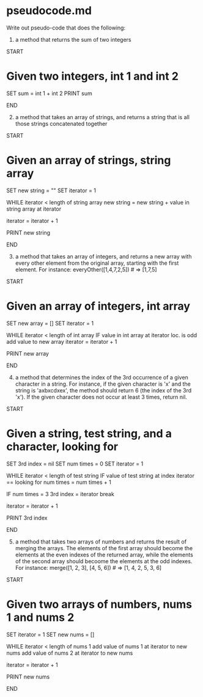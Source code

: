 # pseudocode.md

Write out pseudo-code that does the 
following:

1. a method that returns the sum of two integers

START

# Given two integers, int 1 and int 2
SET sum = int 1 + int 2
PRINT sum

END

2. a method that takes an array of strings, and returns a 
string that is all those strings concatenated together

START 

# Given an array of strings, string array
SET new string = ""
SET iterator = 1

WHILE iterator < length of string array
  new string = new string + value in string array at iterator
  
  iterator = iterator + 1

PRINT new string

END

3. a method that takes an array of integers, and returns 
a new array with every other element from the original 
array, starting with the first element. For instance:
everyOther([1,4,7,2,5]) # => [1,7,5]

START 

# Given an array of integers, int array
SET new array = []
SET iterator = 1

WHILE iterator < length of int array
  IF value in int array at iterator loc. is odd
    add value to new array
  iterator = iterator + 1
  
PRINT new array

END

4. a method that determines the index of the 3rd occurrence 
of a given character in a string. For instance, if the given 
character is 'x' and the string is 'axbxcdxex', the method 
should return 6 (the index of the 3rd 'x'). If the given 
character does not occur at least 3 times, return nil.

START 

# Given a string, test string, and a character, looking for
SET 3rd index = nil
SET num times = 0
SET iterator = 1

WHILE iterator < length of test string
  IF value of test string at index iterator == looking for
    num times = num times + 1
    
  IF num times = 3 
    3rd index = iterator
    break
  
  iterator = iterator + 1
  
PRINT 3rd index

END

5. a method that takes two arrays of numbers and returns 
the result of merging the arrays. The elements of the first 
array should become the elements at the even indexes of 
the returned array, while the elements of the second array 
should becoome the elements at the odd indexes. For instance:
merge([1, 2, 3], [4, 5, 6]) # => [1, 4, 2, 5, 3, 6]

START

# Given two arrays of numbers, nums 1 and nums 2
SET iterator = 1
SET new nums = []

WHILE iterator < length of nums 1
  add value of nums 1 at iterator to new nums
  add value of nums 2 at iterator to new nums
  
  iterator = iterator + 1
  
PRINT new nums

END